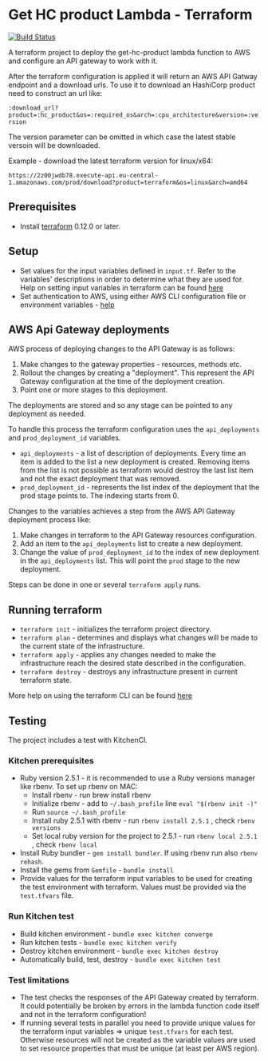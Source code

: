 # Get HC product Lambda - Terraform

[![Build Status](https://travis-ci.org/srdCodeSamples/aws-lambda-get-hcproduct.svg?branch=master)](https://travis-ci.org/srdCodeSamples/aws-lambda-get-hcproduct)

A terraform project to deploy the get-hc-product lambda function to AWS and configure an API gateway to work with it.

After the terraform configuration is applied it will return an AWS API Gatway endpoint and a download urls. To use it to download an HashiCorp product need to construct an url like:

`:download_url?product=:hc_product&os=:required_os&arch=:cpu_architecture&version=:version`

The version parameter can be omitted in which case the latest stable versoin will be downloaded.

Example - download the latest terraform version for linux/x64:

`https://2z00jwdb78.execute-api.eu-central-1.amazonaws.com/prod/download?product=terraform&os=linux&arch=amd64`

## Prerequisites

* Install [terraform](https://www.terraform.io/downloads.html) 0.12.0 or later.

## Setup

* Set values for the input variables defined in `input.tf`. Refer to the variables' descriptions in order to determine what they are used for. Help on setting input variables in terraform can be found [here](https://www.terraform.io/docs/configuration/variables.html#assigning-values-to-root-module-variables)
* Set authentication to AWS, using either AWS CLI configuration file or environment variables - [help](https://www.terraform.io/docs/providers/aws/index.html#environment-variables)

## AWS Api Gateway deployments

AWS process of deploying changes to the API Gateway is as follows:

1. Make changes to the gateway properties - resources, methods etc.
2. Rollout the changes by creating a "deployment". This represent the API Gateway configuration at the time of the deployment creation.
3. Point one or more stages to this deployment.

The deployments are stored and so any stage can be pointed to any deployment as needed.

To handle this process the terraform configuration uses the `api_deployments` and `prod_deployment_id` variables.

* `api_deployments` - a list of description of deployments. Every time an item is added to the list a new deployment is created. Removing items from the list is not possible as terraform would destroy the last list item and not the exact deployment that was removed.
* `prod_deployment_id` - represents the list index of the deployment that the prod stage points to. The indexing starts from 0.

Changes to the variables achieves a step from the AWS API Gateway deployment process like:

1. Make changes in terraform to the API Gateway resources configuration.
2. Add an item to the `api_deployments` list to create a new deployment.
3. Change the value of `prod_deployment_id` to the index of new deployment in the `api_deployments` list. This will point the `prod` stage to the new deployment.

Steps can be done in one or several `terraform apply` runs.

## Running terraform

* `terraform init` - initializes the terraform project directory.
* `terraform plan` - determines and displays what changes will be made to the current state of the infrastructure.
* `terraform apply` - applies any changes needed to make the infrastructure reach the desired state described in the configuration.
* `terraform destroy` - destroys any infrastructure present in current terraform state.

More help on using the terraform CLI can be found [here](https://www.terraform.io/docs/commands/index.html)

## Testing

The project includes a test with KitchenCI.

### Kitchen prerequisites

* Ruby version 2.5.1 - it is recommended to use a Ruby versions manager like rbenv. To set up rbenv on MAC:
  * Install rbenv - run brew install rbenv
  * Initialize rbenv - add to `~/.bash_profile` line `eval "$(rbenv init -)"`
  * Run `source ~/.bash_profile`
  * Install ruby 2.5.1 with rbenv - run `rbenv install 2.5.1` , check `rbenv versions`
  * Set local ruby version for the project to 2.5.1 - run `rbenv local 2.5.1` , check `rbenv local`
* Install Ruby bundler - `gem install bundler`. If using rbenv run also `rbenv rehash`.
* Install the gems from `Gemfile` - `bundle install`
* Provide values for the terraform input variables to be used for creating the test environment with terraform. Values must be provided via the `test.tfvars` file.

### Run Kitchen test

* Build kitchen environment - `bundle exec kitchen converge`
* Run kitchen tests - `bundle exec kitchen verify`
* Destroy kitchen environment - `bundle exec kitchen destroy`
* Automatically build, test, destroy - `bundle exec kitchen test`

### Test limitations

* The test checks the responses of the API Gateway created by terraform. It could potentially be broken by errors in the lambda function code itself and not in the terraform configuration!
* If running several tests in parallel you need to provide unique values for the terraform input variables => unique `test.tfvars` for each test. Otherwise resources will not be created as the variable values are used to set resource properties that must be unique (at least per AWS region).
